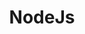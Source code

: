 ---
title: NodeJs
slug: nodejs
description: هو نظام برامج مصمم لكتابة تطبيقات إنترنت قابلة للتوسع كخوادم الويب
extends: _layouts.category
section: body
---